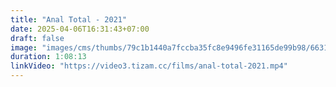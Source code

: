 ```yaml
---
title: "Anal Total - 2021"
date: 2025-04-06T16:31:43+07:00
draft: false
image: "images/cms/thumbs/79c1b1440a7fccba35fc8e9496fe31165de99b98/66312_glubokij_anal_240_335_0_70.jpg"
duration: 1:08:13
linkVideo: "https://video3.tizam.cc/films/anal-total-2021.mp4"
---
```

